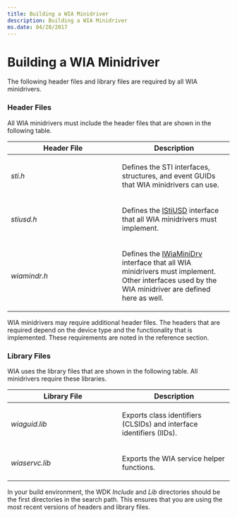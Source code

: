 ```yaml
---
title: Building a WIA Minidriver
description: Building a WIA Minidriver
ms.date: 04/20/2017
---
```


# Building a WIA Minidriver





The following header files and library files are required by all WIA minidrivers.

### Header Files

All WIA minidrivers must include the header files that are shown in the following table.

<table>
<colgroup>
<col width="50%" />
<col width="50%" />
</colgroup>
<thead>
<tr class="header">
<th>Header File</th>
<th>Description</th>
</tr>
</thead>
<tbody>
<tr class="odd">
<td><p><em>sti.h</em></p></td>
<td><p>Defines the STI interfaces, structures, and event GUIDs that WIA minidrivers can use.</p></td>
</tr>
<tr class="even">
<td><p><em>stiusd.h</em></p></td>
<td><p>Defines the <a href="/windows-hardware/drivers/ddi/_image/index" data-raw-source="[IStiUSD](/windows-hardware/drivers/ddi/_image/index)">IStiUSD</a> interface that all WIA minidrivers must implement.</p></td>
</tr>
<tr class="odd">
<td><p><em>wiamindr.h</em></p></td>
<td><p>Defines the <a href="/windows-hardware/drivers/ddi/wiamindr_lh/nn-wiamindr_lh-iwiaminidrv" data-raw-source="[IWiaMiniDrv](/windows-hardware/drivers/ddi/wiamindr_lh/nn-wiamindr_lh-iwiaminidrv)">IWiaMiniDrv</a> interface that all WIA minidrivers must implement. Other interfaces used by the WIA minidriver are defined here as well.</p></td>
</tr>
</tbody>
</table>

 

WIA minidrivers may require additional header files. The headers that are required depend on the device type and the functionality that is implemented. These requirements are noted in the reference section.

### Library Files

WIA uses the library files that are shown in the following table. All minidrivers require these libraries.

<table>
<colgroup>
<col width="50%" />
<col width="50%" />
</colgroup>
<thead>
<tr class="header">
<th>Library File</th>
<th>Description</th>
</tr>
</thead>
<tbody>
<tr class="odd">
<td><p><em>wiaguid.lib</em></p></td>
<td><p>Exports class identifiers (CLSIDs) and interface identifiers (IIDs).</p></td>
</tr>
<tr class="even">
<td><p><em>wiaservc.lib</em></p></td>
<td><p>Exports the WIA service helper functions.</p></td>
</tr>
</tbody>
</table>

 

In your build environment, the WDK *Include* and *Lib* directories should be the first directories in the search path. This ensures that you are using the most recent versions of headers and library files.

